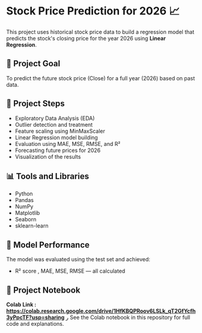 # Stock Price Prediction for 2026 📈

This project uses historical stock price data to build a regression model that predicts the stock's closing price for the year 2026 using **Linear Regression**.

## 🧠 Project Goal
To predict the future stock price (Close) for a full year (2026) based on past data.

## 📂 Project Steps
- Exploratory Data Analysis (EDA)
- Outlier detection and treatment
- Feature scaling using MinMaxScaler
- Linear Regression model building
- Evaluation using MAE, MSE, RMSE, and R²
- Forecasting future prices for 2026
- Visualization of the results

## 📊 Tools and Libraries
- Python
- Pandas
- NumPy
- Matplotlib
- Seaborn
- sklearn-learn

## 📌 Model Performance
The model was evaluated using the test set and achieved:
- R² score , MAE, MSE, RMSE — all calculated

## 📎 Project Notebook
**Colab Link : https://colab.research.google.com/drive/1HfKBQPRoov6LSLk_qT2GfYcfh3yPpcTF?usp=sharing**
ر
See the Colab notebook in this repository for full code and explanations.


